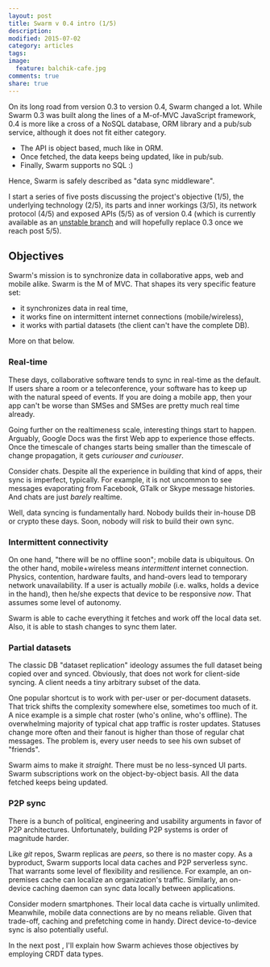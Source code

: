 ```yaml
---
layout: post
title: Swarm v 0.4 intro (1/5)
description: 
modified: 2015-07-02
category: articles
tags: 
image:
  feature: balchik-cafe.jpg
comments: true
share: true
---
```


On its long road from version 0.3 to version 0.4, Swarm changed a lot.
While Swarm 0.3 was built along the lines of a M-of-MVC JavaScript framework, 0.4 is more like a cross of a NoSQL database, ORM library and a pub/sub service, although it does not fit either category.

* The API is object based, much like in ORM.
* Once fetched, the data keeps being updated, like in pub/sub.
* Finally, Swarm supports no SQL :)

Hence, Swarm is safely described as "data sync middleware".

I start a series of five posts discussing the project's objective (1/5), the underlying technology (2/5), its parts and inner workings (3/5), its network protocol (4/5) and exposed APIs (5/5) as of version 0.4 (which is currently available as an [unstable branch][branch] and will hopefully replace 0.3 once we reach post 5/5).

[branch]: https://github.com/gritzko/swarm/tree/0.4

## Objectives

Swarm's mission is to synchronize data in collaborative apps, web and mobile alike. Swarm is the M of MVC. That shapes its very specific feature set:

* it synchronizes data in real time,
* it works fine on intermittent internet connections (mobile/wireless),
* it works with partial datasets (the client can't have the complete DB).

More on that below.

### Real-time

These days, collaborative software tends to sync in real-time as the default. If users share a room or a teleconference, your software has to keep up with the natural speed of events. If you are doing a mobile app, then your app can't be worse than SMSes and SMSes are pretty much real time already.

Going further on the realtimeness scale, interesting things start to happen. Arguably, Google Docs was the first Web app to experience those effects. Once the timescale of changes starts being smaller than the timescale of change propagation, it gets *curiouser and curiouser*.

Consider chats. Despite all the experience in building that kind of apps, their sync is imperfect, typically. For example, it is not uncommon to see messages evaporating from Facebook, GTalk or Skype message histories. And chats are just *barely* realtime.

Well, data syncing is fundamentally hard. Nobody builds their in-house DB or crypto these days. Soon, nobody will risk to build their own sync.

### Intermittent connectivity

On one hand, "there will be no offline soon"; mobile data is ubiquitous. On the other hand, mobile+wireless means *intermittent* internet connection. Physics, contention, hardware faults, and hand-overs lead to temporary network unavailability.
If a user is actually *mobile* (i.e. walks, holds a device in the hand), then he/she expects that device to be responsive *now*. That assumes some level of autonomy.

Swarm is able to cache everything it fetches and work off the local data set. Also, it is able to stash changes to sync them later.

### Partial datasets

The classic DB "dataset replication" ideology assumes the full dataset being copied over and synced. Obviously, that does not work for client-side syncing. A client needs a tiny arbitrary subset of the data.

One popular shortcut is to work with per-user or per-document datasets. That trick shifts the complexity somewhere else, sometimes too much of it.
A nice example is a simple chat roster (who's online, who's offline).
The overwhelming majority of typical chat app traffic is roster updates. Statuses change more often and their fanout is higher than those of regular chat messages. The problem is, every user needs to see his own subset of "friends".

Swarm aims to make it *straight*. There must be no less-synced UI parts. Swarm subscriptions work on the object-by-object basis. All the data fetched keeps being updated. 


### P2P sync

There is a bunch of political, engineering and usability arguments in favor of P2P architectures. Unfortunately, building P2P systems is order of magnitude harder.

Like *git* repos, Swarm replicas are *peers*, so there is no master copy.
As a byproduct, Swarm supports local data caches and P2P serverless sync.  That warrants some level of flexibility and resilience. For example, an on-premises cache can localize an organization's traffic. Similarly, an on-device caching daemon can sync data locally between applications.

Consider modern smartphones. Their local data cache is virtually unlimited. Meanwhile, mobile data connections are by no means reliable. Given that trade-off, caching and prefetching come in handy. Direct device-to-device sync is also potentially useful.


In the next post , I'll explain how Swarm achieves those objectives by employing CRDT data types.
